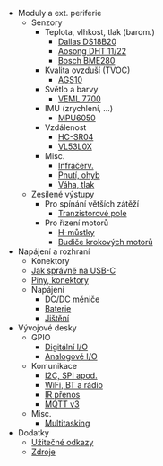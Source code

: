 - Moduly a ext. periferie
	- Senzory
		- Teplota, vlhkost, tlak (barom.)
			- [Dallas DS18B20](ds18b20)
			- [Aosong DHT 11/22](dht)
			- [Bosch BME280](bme280)
		- Kvalita ovzduší (TVOC)
			- [AGS10](ags10)
		- Světlo a barvy
			- [VEML 7700](veml7700)
		- IMU (zrychlení, ...)
			- [MPU6050](mpu6050)
		- Vzdálenost
			- [HC-SR04](hcsr04)
			- [VL53L0X](vl53l0x)
		- Misc.
			- [Infračerv.](ir_sens)
			- [Pnutí, ohyb](tensometers)
			- [Váha, tlak](weight_sens)
	- Zesílené výstupy
		- Pro spínání větších zátěží
			- [Tranzistorové pole](trans_array)
		- Pro řízení motorů
			- [H-můstky](h_bridges)
			- [Budiče krokových motorů](stepper_drivers)
- Napájení a rozhraní
	- Konektory
	- [Jak správně na USB-C](usb-c)
	- [Piny, konektory](connectors)
	- Napájení
		- [DC/DC měniče](dc-dc)
		- [Baterie](battery)
		- [Jištění](fuses)
- Vývojové desky
	- GPIO
		- [Digitální I/O](digital_io)
		- [Analogové I/O](analog_io)
	- Komunikace
		- [I2C, SPI apod.](serial_comm)
		- [WiFi, BT a rádio](rf_comm)
		- [IR přenos](ir_comm)
		- [MQTT v3](mqtt)
	- Misc.
		- [Multitasking](multitasking)
- Dodatky
	- [Užitečné odkazy](helpful_links)
	- [Zdroje](sources)